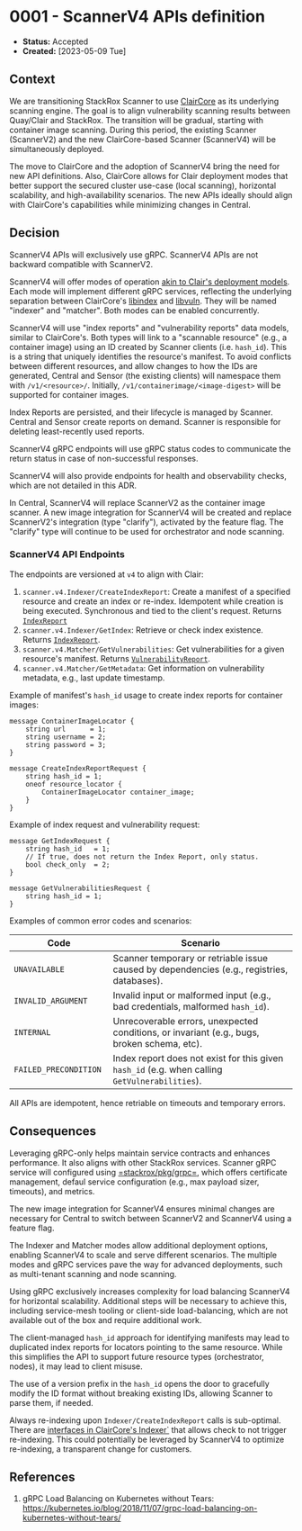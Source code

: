 # 0001 - ScannerV4 APIs definition

- **Status:** Accepted
- **Created:** [2023-05-09 Tue]

## Context

We are transitioning StackRox Scanner to use [ClairCore](https://github.com/quay/claircore) as its underlying scanning engine. The goal is to align vulnerability scanning results between Quay/Clair and StackRox. The transition will be gradual, starting with container image scanning. During this period, the existing Scanner (ScannerV2) and the new ClairCore-based Scanner (ScannerV4) will be simultaneously deployed.

The move to ClairCore and the adoption of ScannerV4 bring the need for new API definitions. Also, ClairCore allows for Clair deployment modes that better support the secured cluster use-case (local scanning), horizontal scalability, and high-availability scenarios. The new APIs ideally should align with ClairCore's capabilities while minimizing changes in Central.

## Decision

ScannerV4 APIs will exclusively use gRPC. ScannerV4 APIs are not backward compatible with ScannerV2.

ScannerV4 will offer modes of operation [akin to Clair's deployment models](https://quay.github.io/clair/howto/deployment.html). Each mode will implement different gRPC services, reflecting the underlying separation between ClairCore's [libindex](https://pkg.go.dev/github.com/quay/claircore/libindex#Libindex) and [libvuln](https://pkg.go.dev/github.com/quay/claircore/libvuln#Libvuln). They will be named "indexer" and "matcher". Both modes can be enabled concurrently.

ScannerV4 will use "index reports" and "vulnerability reports" data models, similar to ClairCore's. Both types will link to a "scannable resource" (e.g., a container image) using an ID created by Scanner clients (i.e. `hash_id`). This is a string that uniquely identifies the resource's manifest. To avoid conflicts between different resources, and allow changes to how the IDs are generated, Central and Sensor (the existing clients) will namespace them with `/v1/<resource>/`.  Initially, `/v1/containerimage/<image-digest>` will be supported for container images.

Index Reports are persisted, and their lifecycle is managed by Scanner. Central and Sensor create reports on demand. Scanner is responsible for deleting least-recently used reports.

ScannerV4 gRPC endpoints will use gRPC status codes to communicate the return status in case of non-successful responses.

ScannerV4 will also provide endpoints for health and observability checks, which are not detailed in this ADR.

In Central, ScannerV4 will replace ScannerV2 as the container image scanner. A new image integration for ScannerV4 will be created and replace ScannerV2's integration (type "clarify"), activated by the feature flag. The "clarify" type will continue to be used for orchestrator and node scanning.

### ScannerV4 API Endpoints

The endpoints are versioned at `v4` to align with Clair:

1. `scanner.v4.Indexer/CreateIndexReport`: Create a manifest of a specified resource and create an index or re-index. Idempotent while creation is being executed. Synchronous and tied to the client's request. Returns [`IndexReport`](https://github.com/quay/claircore/blob/v1.4.18/indexreport.go#L19)
2. `scanner.v4.Indexer/GetIndex`: Retrieve or check index existence. Returns [`IndexReport`](https://github.com/quay/claircore/blob/v1.4.18/indexreport.go#L19).
3. `scanner.v4.Matcher/GetVulnerabilities`: Get vulnerabilities for a given resource's manifest. Returns [`VulnerabilityReport`](https://github.com/quay/claircore/blob/v1.4.18/vulnerabilityreport.go#L7).
4. `scanner.v4.Matcher/GetMetadata`: Get information on vulnerability metadata, e.g., last update timestamp.

Example of manifest's `hash_id` usage to create index reports for container images:

```
message ContainerImageLocator {
    string url      = 1;
    string username = 2;
    string password = 3;
}

message CreateIndexReportRequest {
    string hash_id = 1;
    oneof resource_locator {
        ContainerImageLocator container_image;
    }
}
```

Example of index request and vulnerability request:

```
message GetIndexRequest {
    string hash_id   = 1;
    // If true, does not return the Index Report, only status.
    bool check_only  = 2;
}

message GetVulnerabilitiesRequest {
    string hash_id = 1;
}
```

Examples of common error codes and scenarios:

| Code | Scenario |
| --- | ---
| `UNAVAILABLE` | Scanner temporary or retriable issue caused by dependencies (e.g., registries, databases).
| `INVALID_ARGUMENT` | Invalid input or malformed input (e.g., bad credentials, malformed `hash_id`).
| `INTERNAL` | Unrecoverable errors, unexpected conditions, or invariant (e.g., bugs, broken schema, etc).
| `FAILED_PRECONDITION	` | Index report does not exist for this given `hash_id` (e.g. when calling `GetVulnerabilities`).

All APIs are idempotent, hence retriable on timeouts and temporary errors.

## Consequences

Leveraging gRPC-only helps maintain service contracts and enhances performance. It also aligns with other StackRox services. Scanner gRPC service will configured using [=stackrox/pkg/grpc=](https://github.com/stackrox/stackrox/blob/74476b76b39dfe2e9cdaeecc3e9eaf262097389f/pkg/grpc), which offers certificate management, defaul service configuration (e.g., max payload sizer, timeouts), and metrics.

The new image integration for ScannerV4 ensures minimal changes are necessary for Central to switch between ScannerV2 and ScannerV4 using a feature flag.

The Indexer and Matcher modes allow additional deployment options, enabling ScannerV4 to scale and serve different scenarios. The multiple modes and gRPC services pave the way for advanced deployments, such as multi-tenant scanning and node scanning.

Using gRPC exclusively increases complexity for load balancing ScannerV4 for horizontal scalability. Additional steps will be necessary to achieve this, including service-mesh tooling or client-side load-balancing, which are not available out of the box and require additional work.

The client-managed `hash_id` approach for identifying manifests may lead to duplicated index reports for locators pointing to the same resource. While this simplifies the API to support future resource types (orchestrator, nodes), it may lead to client misuse.

The use of a version prefix in the `hash_id` opens the door to gracefully modify the ID format without breaking existing IDs, allowing Scanner to parse them, if needed.

Always re-indexing upon `Indexer/CreateIndexReport` calls is sub-optimal. There are [interfaces in ClairCore's Indexer`](https://github.com/quay/clair/blob/8174e950186c03bee10a9174643bca0f173710c2/indexer/service.go#L47) that allows check to not trigger re-indexing. This could potentially be leveraged by ScannerV4 to optimize re-indexing, a transparent change for customers.

## References

1. gRPC Load Balancing on Kubernetes without Tears: https://kubernetes.io/blog/2018/11/07/grpc-load-balancing-on-kubernetes-without-tears/
